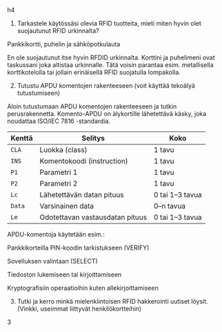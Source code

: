h4

1. Tarkastele käytössäsi olevia RFID tuotteita, mieti miten hyvin olet suojautunut RFID urkinnalta?

Pankkikortti, puhelin ja sähköpotkulauta

En ole suojautunut itse hyvin RFDID urkinnalta. Korttini ja puhelimeni ovat taskussani joka altistaa urkinnalle. Tätä voisin parantaa esim. metallisella korttikotelolla tai jollain erinäisellä RFID suojatulla lompakolla.


2. Tutustu APDU komentojen rakenteeseen (voit käyttää tekoälyä tutustumiseen)

Aloin tutustumaan APDU komentojen rakenteeseen ja tutkin perusrakennetta. Komento-APDU on älykortille lähetettävä käsky, joka noudattaa ISO/IEC 7816 -standardia.



| **Kenttä** | **Selitys**                             | **Koko**               |
|------------|-----------------------------------------|------------------------|
| `CLA`      | Luokka (class)                          | 1 tavu                 | # Määrittelee komennon luokan, esim. ISO-standardiin perustuva, turvallinen yhteys tai sovelluskohtainen.
| `INS`      | Komentokoodi (instruction)              | 1 tavu                 | # Varsinainen komento, kuten SELECT, READ, VERIFY jne. kertoo, mitä toimintoa pyydetään.
| `P1`       | Parametri 1                             | 1 tavu                 | # Ensimmäinen parametri – tarkentaa komennon toimintaa.
| `P2`       | Parametri 2                             | 1 tavu                 | # Toinen parametri – usein yhdessä P1:n kanssa määrittelee, mihin tarkkaan osioon komento kohdistuu.
| `Lc`       | Lähetettävän datan pituus               | 0 tai 1–3 tavua        | # Kuinka monta tavua dataa komennon mukana lähetetään. Tämä voi olla nolla, jos ei lähetetä dataa.
| `Data`     | Varsinainen data                        | 0–n tavua              | # Itse komennon mukana kulkeva sisältö, esim. AID (Application Identifier) sovelluksen valintaan.
| `Le`       | Odotettavan vastausdatan pituus         | 0 tai 1–3 tavua        | # Kuinka paljon dataa päätelaite odottaa saavansa vastauksena kortilta.


APDU-komentoja käytetään esim.:

Pankkikorteilla PIN-koodin tarkistukseen (VERIFY)

Sovelluksen valintaan (SELECT)

Tiedoston lukemiseen tai kirjoittamiseen

Kryptografisiin operaatioihin kuten allekirjoittamiseen


3. Tutki ja kerro minkä mielenkiintoisen RFID hakkerointi uutiset löysit. (Vinkki, useimmat liittyvät henkilökortteihin)

3
